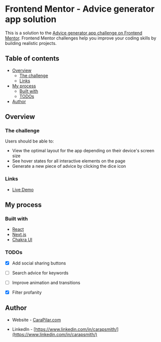 # Frontend Mentor - Advice generator app solution

This is a solution to the [Advice generator app challenge on Frontend Mentor](https://www.frontendmentor.io/challenges/advice-generator-app-QdUG-13db). Frontend Mentor challenges help you improve your coding skills by building realistic projects.

## Table of contents

- [Overview](#overview)
  - [The challenge](#the-challenge)
  <!-- - [Screenshot](#screenshot) -->
  - [Links](#links)
- [My process](#my-process)
  - [Built with](#built-with)
  - [TODOs](#continued-development)
- [Author](#author)


## Overview

### The challenge

Users should be able to:

- View the optimal layout for the app depending on their device's screen size
- See hover states for all interactive elements on the page
- Generate a new piece of advice by clicking the dice icon

<!-- ### Screenshot

![](./screenshot.jpg) -->

### Links

- [Live Demo](https://advice-generator-carapilar.vercel.app/)

## My process

### Built with

- [React](https://reactjs.org/)
- [Next.js](https://nextjs.org/)
- [Chakra UI](https://chakra-ui.com/)


### TODOs

- [x] Add social sharing buttons
- [ ] Search advice for keywords
- [ ] Improve animation and transitions
- [x] Filter profanity


## Author

- Website - [CaraPilar.com](https://www.carapilar.com)
<!-- - Frontend Mentor - [@yourusername](https://www.frontendmentor.io/profile/yourusername) -->
- LinkedIn - [https://www.linkedin.com/in/carapsmith/](https://www.linkedin.com/in/carapsmith/)
